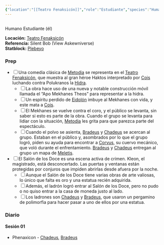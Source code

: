 ```yaml
---
{"location":"[[Teatro Fenaksicón]]","role":"Estudiante","species":"Humano","pronouns":"él","reference":"Silent Bob (View Askewniverse)","description":"Humano Estudiante (él)","statblock":"[[Plebeyo]]","type":"person","dg-publish":true,"dg-publish-dm":true,"permalink":"/personas/bradeus/","dgPassFrontmatter":true}
---
```


<p><span><div data-callout-metadata="" data-callout-fold="" data-callout="info" class="callout node-insert-event"><div class="callout-title" dir="auto"><div class="callout-icon"><svg width="16" height="16"></svg></div><div class="callout-title-inner">Humano Estudiante (él)</div></div><div class="callout-content">
<p dir="auto"><strong>Locación:</strong> <a data-tooltip-position="top" aria-label="Lugares/Teatro Fenaksicón.md" data-href="Lugares/Teatro Fenaksicón.md" href="Lugares/Teatro Fenaksicón.md" class="internal-link" target="_blank" rel="noopener nofollow">Teatro Fenaksicón</a><br>
<strong>Referencia:</strong> Silent Bob (View Askewniverse)<br>
<strong>Statblock:</strong> <a data-tooltip-position="top" aria-label="Statblocks/Plebeyo.md" data-href="Statblocks/Plebeyo.md" href="Statblocks/Plebeyo.md" class="internal-link" target="_blank" rel="noopener nofollow">Plebeyo</a></p>
</div></div></span></p><h3><span>Prep</span></h3><div><ul class="contains-task-list"><li data-task=" " class="dataview task-list-item"><input type="checkbox" class="dataview task-list-item-checkbox"><span>Una comedia clásica de <a data-tooltip-position="top" aria-label="Personas/Metodia" data-href="Personas/Metodia" href="Personas/Metodia" class="internal-link" target="_blank" rel="noopener nofollow">Metodia</a> se representa en el <a data-tooltip-position="top" aria-label="Lugares/Teatro Fenaksicón" data-href="Lugares/Teatro Fenaksicón" href="Lugares/Teatro Fenaksicón" class="internal-link" target="_blank" rel="noopener nofollow">Teatro Fenaksicón</a>, que muestra al gran héroe Haktos interpretado por <a data-tooltip-position="top" aria-label="Personas/Cois" data-href="Personas/Cois" href="Personas/Cois" class="internal-link" target="_blank" rel="noopener nofollow">Cois</a> luchando contra Polukranos la <a data-tooltip-position="top" aria-label="Statblocks/Hidra" data-href="Statblocks/Hidra" href="Statblocks/Hidra" class="internal-link" target="_blank" rel="noopener nofollow">Hidra</a>.</span><ul class="contains-task-list"><li data-task=" " class="dataview task-list-item"><input type="checkbox" class="dataview task-list-item-checkbox"><span>La obra hace uso de una nueva y notable construcción móvil llamada el “Apo Mekhanes Theos” para representar a la hidra.</span></li><li data-task=" " class="dataview task-list-item"><input type="checkbox" class="dataview task-list-item-checkbox"><span>Un espíritu perdido de <a data-tooltip-position="top" aria-label="Statblocks/Eidolón" data-href="Statblocks/Eidolón" href="Statblocks/Eidolón" class="internal-link" target="_blank" rel="noopener nofollow">Eidolón</a> imbuye al Mekhanes con vida, y este mata a <a data-tooltip-position="top" aria-label="Personas/Cois" data-href="Personas/Cois" href="Personas/Cois" class="internal-link" target="_blank" rel="noopener nofollow">Cois</a>.</span></li><li data-task=" " class="dataview task-list-item"><input type="checkbox" class="dataview task-list-item-checkbox"><span>El Mekhanes se vuelve contra el coro, y el público se levanta, sin saber si esto es parte de la obra. Cuando el grupo se levanta para lidiar con la situación, <a data-tooltip-position="top" aria-label="Personas/Metodia" data-href="Personas/Metodia" href="Personas/Metodia" class="internal-link" target="_blank" rel="noopener nofollow">Metodia</a> les grita para que parezca parte del espectáculo.</span></li><li data-task=" " class="dataview task-list-item"><input type="checkbox" class="dataview task-list-item-checkbox"><span>Cuando el polvo se asienta, <a data-tooltip-position="top" aria-label="Personas/Bradeus" data-href="Personas/Bradeus" href="Personas/Bradeus" class="internal-link" target="_blank" rel="noopener nofollow">Bradeus</a> y <a data-tooltip-position="top" aria-label="Personas/Chadeus" data-href="Personas/Chadeus" href="Personas/Chadeus" class="internal-link" target="_blank" rel="noopener nofollow">Chadeus</a> se acercan al grupo. Estaban en el público y, asombrados por lo que el grupo logró, piden su ayuda para encontrar a <a data-tooltip-position="top" aria-label="Items/Corvus" data-href="Items/Corvus" href="Items/Corvus" class="internal-link" target="_blank" rel="noopener nofollow">Corvus</a>, su cuervo mecánico, que voló durante el enfrentamiento. <a data-tooltip-position="top" aria-label="Personas/Bradeus" data-href="Personas/Bradeus" href="Personas/Bradeus" class="internal-link" target="_blank" rel="noopener nofollow">Bradeus</a> y <a data-tooltip-position="top" aria-label="Personas/Chadeus" data-href="Personas/Chadeus" href="Personas/Chadeus" class="internal-link" target="_blank" rel="noopener nofollow">Chadeus</a> entregan al grupo un mapa de <a data-tooltip-position="top" aria-label="Lugares/Meletis" data-href="Lugares/Meletis" href="Lugares/Meletis" class="internal-link" target="_blank" rel="noopener nofollow">Meletis</a>.</span></li></ul></li><li data-task=" " class="dataview task-list-item"><input type="checkbox" class="dataview task-list-item-checkbox"><span>El Salón de los Doce es una escena activa de crimen. Kleon, el magistrado, está desconcertado. Las puertas y ventanas están protegidas por conjuros que impiden abrirlas desde afuera por la noche.</span><ul class="contains-task-list"><li data-task=" " class="dataview task-list-item"><input type="checkbox" class="dataview task-list-item-checkbox"><span>Aunque el Salón de los Doce tiene varias obras de arte valiosas, lo único que falta es oro y una estatua recién adquirida.</span></li><li data-task=" " class="dataview task-list-item"><input type="checkbox" class="dataview task-list-item-checkbox"><span>Además, el ladrón logró entrar al Salón de los Doce, pero no pudo o no quiso entrar a la casa de moneda justo al lado.</span></li><li data-task=" " class="dataview task-list-item"><input type="checkbox" class="dataview task-list-item-checkbox"><span>Los ladrones son <a data-tooltip-position="top" aria-label="Personas/Chadeus" data-href="Personas/Chadeus" href="Personas/Chadeus" class="internal-link" target="_blank" rel="noopener nofollow">Chadeus</a> y <a data-tooltip-position="top" aria-label="Personas/Bradeus" data-href="Personas/Bradeus" href="Personas/Bradeus" class="internal-link" target="_blank" rel="noopener nofollow">Bradeus</a>, que usaron un pergamino de polimorfia para hacer pasar a uno de ellos por una estatua.</span></li></ul></li></ul></div><h3><span>Diario</span></h3><h4><span>Sesión 01</span></h4><p><ul class="dataview dataview-ul dataview-result-list-root-ul"><li class="dataview-result-list-li"><span>Phenaxicon - <a data-tooltip-position="top" aria-label="Personas/Chadeus" data-href="Personas/Chadeus" href="Personas/Chadeus" class="internal-link" target="_blank" rel="noopener nofollow">Chadeus</a>, <a data-tooltip-position="top" aria-label="Personas/Bradeus" data-href="Personas/Bradeus" href="Personas/Bradeus" class="internal-link" target="_blank" rel="noopener nofollow">Bradeus</a></span></li></ul></p>